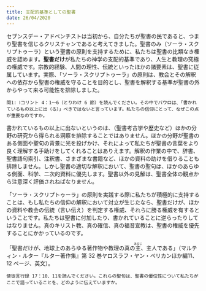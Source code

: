 ```yaml
---
title: 支配的基準としての聖書
date: 26/04/2020
---
```


セブンスデー・アドベンチストは当初から、自分たちが聖書の民であると、つまり聖書を信じるクリスチャンであると考えてきました。聖書のみ（ソーラ・スクリプトゥーラ）という聖書の原則を支持するために、私たちは聖書の比類なき権威を認めます。**聖書だけ**が私たちの神学の支配的基準であり、人生と教理の究極の権威です。宗教的経験、人間の理性、伝統といったほかの諸要素は、聖書に従属しています。実際、「ソーラ・スクリプトゥーラ」の原則は、教会とその解釈への依存から聖書の権威を守ることを目的とし、聖書を解釈する基準が聖書の外からやって来る可能性を排除しました。

`問1: Ⅰコリント 4：1～6（とりわけ 6 節）を読んでください。その中でパウロは、「書かれているもの以上に出（る）」べきではないと言っています。私たちの信仰にとって、なぜこの点が重要なのですか。`

書かれているもの以上に出ないというのは、（聖書考古学や歴史など）ほかの分野の研究から得られる洞察を排除することではありません。ほかの分野が聖書のある側面や聖句の背景に光を投げかけ、それによって私たちが聖書の言葉をより良く理解する手助けをしてくれることはありえます。解釈の作業の中で、辞書、聖書語句索引、注釈書、さまざまな書籍など、ほかの資料の助けを借りることも排除しません。しかし聖書の適切な解釈において、聖書の聖句は、ほかのあらゆる側面、科学、二次的資料に優先します。聖書以外の見解は、聖書全体の観点から注意深く評価されねばなりません。

「ソーラ・スクリプトゥーラ」の原則を実践する際に私たちが積極的に支持することは、もし私たちの信仰の解釈において対立が生じたなら、聖書だけが、ほかの資料や教会の伝統（言い伝え）を判定する権威、それらに勝る権威を有するということです。私たちは聖書に付加したり、書かれていることに逆らったりしてはなりません。真のキリスト教、真の確信、真の福音宣教は、聖書の権威を優先することにかかっているのです。

「聖書だけが、地球上のあらゆる著作物や教理の真の<ruby>主<rt>あるじ</rt></ruby>、主人である」（マルティン・ルター『ルター著作集』第 32 巻ヤロスラフ・ヤン・ペリカンほか編11、12 ページ、英文）。

`使徒言行録 17：10、11を読んでください。これらの聖句は、聖書の優位性について私たちがここで語っていることを、どのように伝えていますか。`